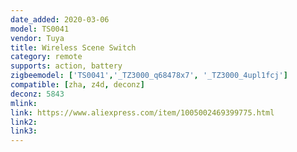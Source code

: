 ```yaml
---
date_added: 2020-03-06
model: TS0041
vendor: Tuya
title: Wireless Scene Switch
category: remote
supports: action, battery
zigbeemodel: ['TS0041','_TZ3000_q68478x7', '_TZ3000_4upl1fcj']
compatible: [zha, z4d, deconz]
deconz: 5843
mlink: 
link: https://www.aliexpress.com/item/1005002469399775.html
link2: 
link3: 
---
```

